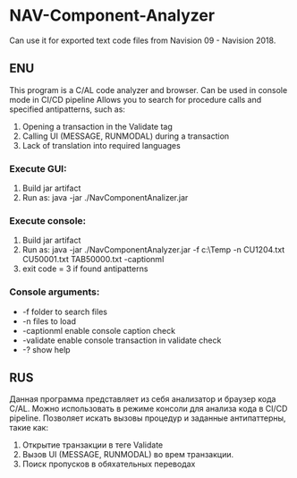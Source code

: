 # NAV-Component-Analyzer
Can use it for exported text code files from Navision 09 - Navision 2018.

## ENU
This program is a C/AL code analyzer and browser.
Can be used in console mode in CI/CD pipeline
Allows you to search for procedure calls and specified antipatterns, such as:
1. Opening a transaction in the Validate tag
2. Calling UI (MESSAGE, RUNMODAL) during a transaction
3. Lack of translation into required languages

### Execute GUI:
1. Build jar artifact
2. Run as: java -jar ./NavComponentAnalizer.jar

### Execute console:
1. Build jar artifact
2. Run as: java -jar ./NavComponentAnalyzer.jar -f c:\Temp -n CU1204.txt CU50001.txt TAB50000.txt -captionml
3. exit code = 3 if found antipatterns

### Console arguments:
* -f             folder to search files
* -n             files to load
* -captionml     enable console caption check
* -validate      enable console transaction in validate check
* -?             show help

## RUS
Данная программа представляет из себя анализатор и браузер кода C/AL.
Можно использовать в режиме консоли для анализа кода в CI/CD pipeline.
Позволяет искать вызовы процедур и заданные антипаттерны, такие как:
1. Открытие транзакции в теге Validate
2. Вызов UI (MESSAGE, RUNMODAL) во врем транзакции.
3. Поиск пропусков в обяхательных переводах
